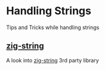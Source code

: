 # Handling Strings

Tips and Tricks while handling strings

## [zig-string](https://github.com/JakubSzark/zig-string)

A look into [zig-string](https://github.com/JakubSzark/zig-string) 3rd party library
